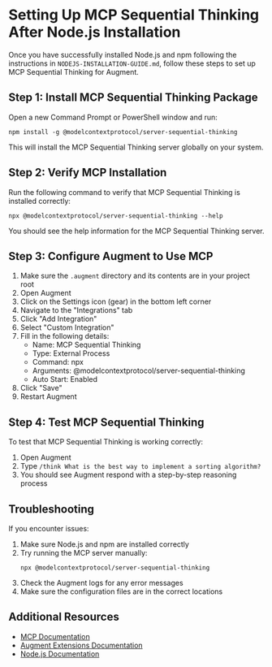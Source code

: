 # Setting Up MCP Sequential Thinking After Node.js Installation

Once you have successfully installed Node.js and npm following the instructions in `NODEJS-INSTALLATION-GUIDE.md`, follow these steps to set up MCP Sequential Thinking for Augment.

## Step 1: Install MCP Sequential Thinking Package

Open a new Command Prompt or PowerShell window and run:

```
npm install -g @modelcontextprotocol/server-sequential-thinking
```

This will install the MCP Sequential Thinking server globally on your system.

## Step 2: Verify MCP Installation

Run the following command to verify that MCP Sequential Thinking is installed correctly:

```
npx @modelcontextprotocol/server-sequential-thinking --help
```

You should see the help information for the MCP Sequential Thinking server.

## Step 3: Configure Augment to Use MCP

1. Make sure the `.augment` directory and its contents are in your project root
2. Open Augment
3. Click on the Settings icon (gear) in the bottom left corner
4. Navigate to the "Integrations" tab
5. Click "Add Integration"
6. Select "Custom Integration"
7. Fill in the following details:
   - Name: MCP Sequential Thinking
   - Type: External Process
   - Command: npx
   - Arguments: @modelcontextprotocol/server-sequential-thinking
   - Auto Start: Enabled
8. Click "Save"
9. Restart Augment

## Step 4: Test MCP Sequential Thinking

To test that MCP Sequential Thinking is working correctly:

1. Open Augment
2. Type `/think What is the best way to implement a sorting algorithm?`
3. You should see Augment respond with a step-by-step reasoning process

## Troubleshooting

If you encounter issues:

1. Make sure Node.js and npm are installed correctly
2. Try running the MCP server manually:
   ```
   npx @modelcontextprotocol/server-sequential-thinking
   ```
3. Check the Augment logs for any error messages
4. Make sure the configuration files are in the correct locations

## Additional Resources

- [MCP Documentation](https://modelcontextprotocol.github.io/)
- [Augment Extensions Documentation](https://augment.dev/docs/extensions)
- [Node.js Documentation](https://nodejs.org/en/docs/)
